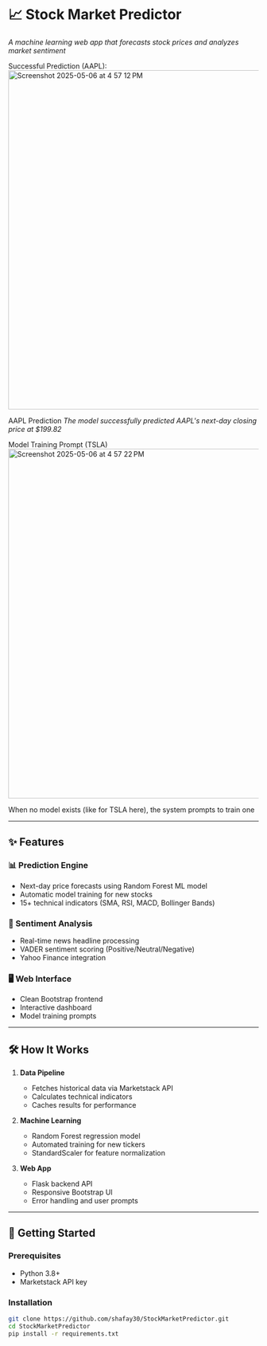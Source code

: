 # 📈 Stock Market Predictor

*A machine learning web app that forecasts stock prices and analyzes market sentiment*

Successful Prediction (AAPL):
<img width="681" alt="Screenshot 2025-05-06 at 4 57 12 PM" src="https://github.com/user-attachments/assets/5d4e83eb-ae65-4ac5-aabb-b101d27f1458" />

AAPL Prediction
*The model successfully predicted AAPL's next-day closing price at $199.82*

Model Training Prompt (TSLA)
<img width="702" alt="Screenshot 2025-05-06 at 4 57 22 PM" src="https://github.com/user-attachments/assets/46fe3229-faeb-482e-a878-eada76d2c396" />

When no model exists (like for TSLA here), the system prompts to train one

---

## ✨ Features

### 📊 Prediction Engine
- Next-day price forecasts using Random Forest ML model
- Automatic model training for new stocks
- 15+ technical indicators (SMA, RSI, MACD, Bollinger Bands)

### 📰 Sentiment Analysis
- Real-time news headline processing
- VADER sentiment scoring (Positive/Neutral/Negative)
- Yahoo Finance integration

### 🖥️ Web Interface
- Clean Bootstrap frontend
- Interactive dashboard
- Model training prompts

---

## 🛠️ How It Works

1. **Data Pipeline**  
   - Fetches historical data via Marketstack API
   - Calculates technical indicators
   - Caches results for performance

2. **Machine Learning**  
   - Random Forest regression model
   - Automated training for new tickers
   - StandardScaler for feature normalization

3. **Web App**  
   - Flask backend API
   - Responsive Bootstrap UI
   - Error handling and user prompts

---

## 🚀 Getting Started

### Prerequisites
- Python 3.8+
- Marketstack API key

### Installation
```bash
git clone https://github.com/shafay30/StockMarketPredictor.git
cd StockMarketPredictor
pip install -r requirements.txt
